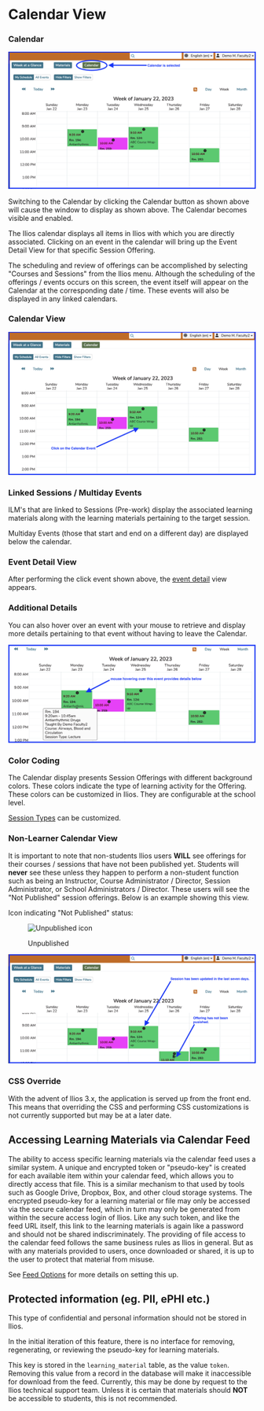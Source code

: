 # Calendar View

### Calendar

![Calendar selected](../images/calendar_selected.png)

Switching to the Calendar by clicking the Calendar button as shown above will cause the window to display as shown above. The Calendar becomes visible and enabled.

The Ilios calendar displays all items in Ilios with which you are directly associated. Clicking on an event in the calendar will bring up the Event Detail View for that specific Session Offering.

The scheduling and review of offerings can be accomplished by selecting "Courses and Sessions" from the Ilios menu. Although the scheduling of the offerings / events occurs on this screen, the event itself will appear on the Calendar at the corresponding date / time. These events will also be displayed in any linked calendars.

### Calendar View

![Click the Event in the Calendar](../images/calendar_event_click.png)

### Linked Sessions / Multiday Events

ILM's that are linked to Sessions (Pre-work) display the associated learning materials along with the learning materials pertaining to the target session.

Multiday Events (those that start and end on a different day) are displayed below the calendar.

### Event Detail View

After performing the click event shown above, the [event detail](https://iliosproject.gitbook.io/ilios-user-guide/dashboard/event-detail-view) view appears.

### Additional Details

You can also hover over an event with your mouse to retrieve and display more details pertaining to that event without having to leave the Calendar.

![Hover Over for Details](../images/calendar_hover.png)

### Color Coding

The Calendar display presents Session Offerings with different background colors. These colors indicate the type of learning activity for the Offering. These colors can be customized in Ilios. They are configurable at the school level.

[Session Types](https://iliosproject.gitbook.io/ilios-user-guide/schools/session-types) can be customized.

### Non-Learner Calendar View

It is important to note that non-students Ilios users **WILL** see offerings for their courses / sessions that have not been published yet. Students will **never** see these unless they happen to perform a non-student function such as being an Instructor, Course Administrator / Director, Session Administrator, or School Administrators / Director. These users will see the "Not Published" session offerings. Below is an example showing this view.

Icon indicating "Not Published" status: 

<figure>
  <img src="../images/unpublished_icon.png" alt="Unpublished icon">
    <figcaption>
      <p>Unpublished</p>
    </figcaption>
</figure>

![A few tips ...](../images/calendar_tips.png)

### CSS Override

With the advent of Ilios 3.x, the application is served up from the front end. This means that overriding the CSS and performing CSS customizations is not currently supported but may be at a later date.

## Accessing Learning Materials via Calendar Feed

The ability to access specific learning materials via the calendar feed uses a similar system. A unique and encrypted token or "pseudo-key" is created for each available item within your calendar feed, which allows you to directly access that file. This is a similar mechanism to that used by tools such as Google Drive, Dropbox, Box, and other cloud storage systems. The encrypted pseudo-key for a learning material or file may only be accessed via the secure calendar feed, which in turn may only be generated from within the secure access login of Ilios. Like any such token, and like the feed URL itself, this link to the learning materials is again like a password and should not be shared indiscriminately. The providing of file access to the calendar feed follows the same business rules as Ilios in general. But as with any materials provided to users, once downloaded or shared, it is up to the user to protect that material from misuse.

See [Feed Options](https://iliosproject.gitbook.io/ilios-user-guide/dashboard/calendar-feed-options) for more details on setting this up.

## Protected information (eg. PII, ePHI etc.)

This type of confidential and personal information should not be stored in Ilios.

In the initial iteration of this feature, there is no interface for removing, regenerating, or reviewing the pseudo-key for learning materials.

This key is stored in the `learning_material` table, as the value `token`. Removing this value from a record in the database will make it inaccessible for download from the feed. Currently, this may be done by request to the Ilios technical support team. Unless it is certain that materials should **NOT** be accessible to students, this is not recommended.
